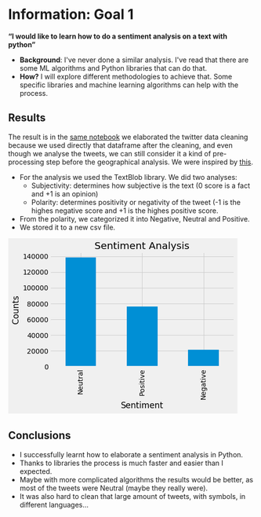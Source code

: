 # Information: Goal 1

**“I would like to learn how to do a sentiment analysis on a text with python”** 
  * **Background**: I've never done a similar analysis. I've read that there are some ML algorithms and Python libraries that can do that.
 * **How?** I will explore different methodologies to achieve that. Some specific libraries and machine learning algorithms can help with the process.
 
 ## **Results**
The result is in the [same notebook](https://github.com/gerardathletics/SmartEnvironments-PersonalPortfolio/blob/master/Data/Goal-1/Codes/TWITTER%20CLEANING%20-%20Group%202.ipynb) we elaborated the twitter data cleaning because we used directly that dataframe after the cleaning, and even though we analyse the tweets, we can still consider it a kind of pre-processing step before the geographical analysis. We were inspired by [this](https://github.com/vedant-95/Twitter-Hate-Speech-Detection).
  * For the analysis we used the TextBlob library. We did two analyses:
    * Subjectivity: determines how subjective is the text (0 score is a fact and +1 is an opinion)
    * Polarity: determines positivity or negativity of the tweet (-1 is the highes negative score and +1 is the highes positive score.
  * From the polarity, we categorized it into Negative, Neutral and Positive.
  * We stored it to a new csv file.
 
  ![Positive, Neutral and Negative Tweets after processing and sentiment analysis](https://github.com/gerardathletics/SmartEnvironments-PersonalPortfolio/blob/master/Information/Goal-1/Data2/PNN_Plot.png)

## Conclusions
* I successfully learnt how to elaborate a sentiment analysis in Python.
* Thanks to libraries the process is much faster and easier than I expected.
* Maybe with more complicated algorithms the results would be better, as most of the tweets were Neutral (maybe they really were).
* It was also hard to clean that large amount of tweets, with symbols, in different languages...

